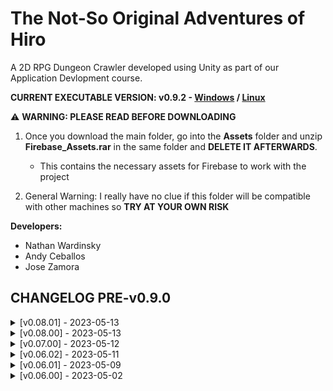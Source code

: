 # The Not-So Original Adventures of Hiro

A 2D RPG Dungeon Crawler developed using Unity as part of our Application Devlopment course.

**CURRENT EXECUTABLE VERSION: v0.9.2 - [Windows](https://drive.google.com/file/d/1Se9CeDS_H-lswOA8KFVcIZZKkilR2ufT/view?usp=sharing) / [Linux](https://drive.google.com/file/d/1e7hZEMyQTmejHhekbNvNPM9PIbDDeqYa/view?usp=sharing)**

⚠️ **WARNING: PLEASE READ BEFORE DOWNLOADING**

1.  Once you download the main folder, go into the **Assets** folder and unzip **Firebase_Assets.rar** in the same folder and **DELETE IT AFTERWARDS**.

    - This contains the necessary assets for Firebase to work with the project

2.  General Warning: I really have no clue if this folder will be compatible with other machines so **TRY AT YOUR OWN RISK**

**Developers:**

- Nathan Wardinsky
- Andy Ceballos
- Jose Zamora

## CHANGELOG PRE-v0.9.0

<details>
   <summary> [v0.08.01] - 2023-05-13  </summary> <br />

**Added:**

- Switched folders over from v0.07 to v0.08 <br />

</details>

<details>
   <summary> [v0.08.00] - 2023-05-13  </summary> <br />

**Added:**

- Room generation has been added: STILL IN DEVELOPMENT <br />

</details>

<details>
   <summary> [v0.07.00] - 2023-05-12  </summary> <br />

**Added:**

- Health potions: drop whenever an enemy is killed <br />

</details>

<details>
   <summary> [v0.06.02] - 2023-05-11  </summary> <br />

**Added:**

- Testing how changes are saved/merged with Github Desktop (: <br />

</details>

<details>
   <summary> [v0.06.01] - 2023-05-09  </summary> <br />

**Added:**

- Minor changes to to README file <br />

</details>

<details>
   <summary> [v0.06.00] - 2023-05-02  </summary> <br />

**Added:**

- Main game folder w/ necessary assets, scripts, etc

:bug: **KNOWN BUGS TO WORK ON**

1.  Killing an enemy with the sword equipped causes more loot to drop than it should

2.  Wall colliders work with the player, but not with the enemies (likely due to RigidBody2D complications)

3.  Animations on the enemy are a bit wonky, mostly due to the animation trigger points occasionally overriding themselves

4.  When walking, the player seems to jitter, causing the walking animation to become blurry
</details>
